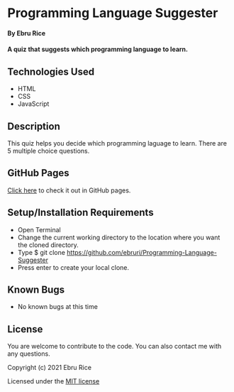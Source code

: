 # Programming Language Suggester

#### By Ebru Rice

#### A quiz that suggests which programming language to learn.

## Technologies Used

* HTML
* CSS
* JavaScript

## Description

This quiz helps you decide which programming laguage to learn. There are 5 multiple choice questions.  

## GitHub Pages

[Click here]() to check it out in GitHub pages.

## Setup/Installation Requirements

* Open Terminal
* Change the current working directory to the location where you want the cloned directory.
* Type $ git clone https://github.com/ebruri/Programming-Language-Suggester
* Press enter to create your local clone.

## Known Bugs

* No known bugs at this time

## License

You are welcome to contribute to the code. You can also contact me with any questions.

Copyright (c) 2021 Ebru Rice

Licensed under the [MIT license](license.txt)